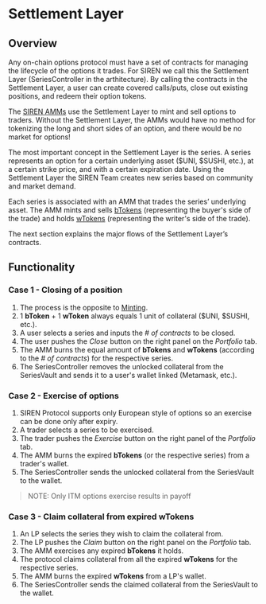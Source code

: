 # Settlement Layer

## Overview

Any on-chain options protocol must have a set of contracts for managing the lifecycle of the options it trades. For SIREN we call this the Settlement Layer (SeriesController in the arthitecture). By calling the contracts in the Settlement Layer, a user can create covered calls/puts, close out existing positions, and redeem their option tokens.

The [SIREN AMMs](https://docs.sirenmarkets.com/siren-protocol/siren-amm) use the Settlement Layer to mint and sell options to traders. Without the Settlement Layer, the AMMs would have no method for tokenizing the long and short sides of an option, and there would be no market for options!

The most important concept in the Settlement Layer is the series. A series represents an option for a certain underlying asset ($UNI, $SUSHI, etc.), at a certain strike price, and with a certain expiration date. Using the Settlement Layer the SIREN Team creates new series based on community and market demand.

Each series is associated with an AMM that trades the series’ underlying asset. The AMM mints and sells [bTokens](https://docs.sirenmarkets.com/faq-options/what-are-options#what-are-btokens-and-wtokens) (representing the buyer's side of the trade) and holds [wTokens](https://docs.sirenmarkets.com/faq-options/what-are-options#what-are-btokens-and-wtokens) (representing the writer's side of the trade).

The next section explains the major flows of the Settlement Layer’s contracts.

## Functionality

### Case 1 - Closing of a position

1. The process is the opposite to [Minting](https://docs.sirenmarkets.com/siren-protocol/siren-amm#case-1---buying-options).
2. 1 **bToken** + 1 **wToken** always equals 1 unit of collateral ($UNI, $SUSHI, etc.).
3. A user selects a series and inputs the *# of contracts* to be closed.
4. The user pushes the *Close* button on the right panel on the *Portfolio* tab.
5. The AMM burns the equal amount of **bTokens** and **wTokens** (according to the *# of contracts*) for the respective series.
6. The SeriesController removes the unlocked collateral from the SeriesVault and sends it to a user's wallet linked (Metamask, etc.).

### Case 2 - Exercise of options

1. SIREN Protocol supports only European style of options so an exercise can be done only after expiry.
2. A trader selects a series to be exercised.
3. The trader pushes the *Exercise* button on the right panel of the *Portfolio* tab.
4. The AMM burns the expired **bTokens** (or the respective series) from a trader's wallet.
5. The SeriesController sends the unlocked collateral from the SeriesVault to the wallet.
> NOTE: Only ITM options exercise results in payoff

### Case 3 - Claim collateral from expired wTokens

1. An LP selects the series they wish to claim the collateral from.
2. The LP pushes the *Claim* button on the right panel on the *Portfolio* tab.
3. The AMM exercises any expired **bTokens** it holds.
4. The protocol claims collateral from all the expired **wTokens** for the respective series.
5. The AMM burns the expired **wTokens** from a LP's wallet.
6. The SeriesController sends the claimed collateral from the SeriesVault to the wallet.
